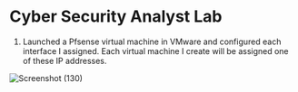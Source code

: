 # Cyber Security Analyst Lab

1. Launched a Pfsense virtual machine in VMware and configured each interface I assigned. Each virtual machine I create will be assigned one of these IP addresses.

![Screenshot (130)](https://user-images.githubusercontent.com/56138615/233504742-d65e6f2a-9973-4d6d-a425-d333e892f4ac.png)

